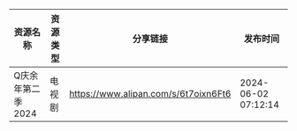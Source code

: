 | 资源名称        | 资源类型 | 分享链接                                 | 发布时间                |
| ----------- | ---- | ------------------------------------ | ------------------- |
| Q庆余年第二季2024 | 电视剧  | https://www.alipan.com/s/6t7oixn6Ft6 | 2024-06-02 07:12:14 |
